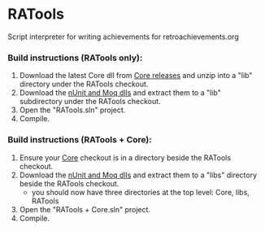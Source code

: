 # RATools
Script interpreter for writing achievements for retroachievements.org


### Build instructions (RATools only):
1) Download the latest Core dll from [Core releases](https://github.com/Jamiras/Core/releases) and unzip 
   into a "lib" directory under the RATools checkout.
2) Download the [nUnit and Moq dlls](https://github.com/Jamiras/Core/wiki/files/nUnit.3.11.zip) and extract them to a "lib" subdirectory under the RATools checkout.
3) Open the "RATools.sln" project.
4) Compile.

### Build instructions (RATools + Core):
1) Ensure your [Core](https://github.com/Jamiras/Core) checkout is in a directory beside the RATools checkout.
2) Download the [nUnit and Moq dlls](https://github.com/Jamiras/Core/wiki/files/nUnit.3.11.zip) and extract them to a "libs" directory beside the RATools checkout.
    * you should now have three directories at the top level: Core, libs, RATools
3) Open the "RATools + Core.sln" project.
4) Compile.
